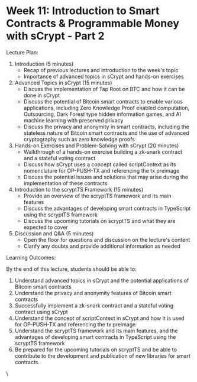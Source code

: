 # Week 11: Introduction to Smart Contracts & Programmable Money with sCrypt - Part 2

Lecture Plan:

1. Introduction (5 minutes)
   * Recap of previous lectures and introduction to the week's topic
   * Importance of advanced topics in sCrypt and hands-on exercises
2. Advanced Topics in sCrypt (15 minutes)
   * Discuss the implementation of Tap Root on BTC and how it can be done in sCrypt
   * Discuss the potential of Bitcoin smart contracts to enable various applications, including Zero Knowledge Proof enabled computation, Outsourcing, Dark Forest type hidden information games, and AI machine learning with preserved privacy
   * Discuss the privacy and anonymity in smart contracts, including the stateless nature of Bitcoin smart contracts and the use of advanced cryptography such as zero knowledge proofs
3. Hands-on Exercises and Problem-Solving with sCrypt (20 minutes)
   * Walkthrough of a hands-on exercise building a zk-snark contract and a stateful voting contract
   * Discuss how sCrypt uses a concept called scriptContext as its nomenclature for OP-PUSH-TX and referencing the tx preimage
   * Discuss the potential issues and solutions that may arise during the implementation of these contracts
4. Introduction to the scryptTS Framework (15 minutes)
   * Provide an overview of the scryptTS framework and its main features
   * Discuss the advantages of developing smart contracts in TypeScript using the scryptTS framework
   * Discuss the upcoming tutorials on scryptTS and what they are expected to cover
5. Discussion and Q\&A (5 minutes)
   * Open the floor for questions and discussion on the lecture's content
   * Clarify any doubts and provide additional information as needed

Learning Outcomes:

By the end of this lecture, students should be able to:

1. Understand advanced topics in sCrypt and the potential applications of Bitcoin smart contracts
2. Understand the privacy and anonymity features of Bitcoin smart contracts
3. Successfully implement a zk-snark contract and a stateful voting contract using sCrypt
4. Understand the concept of scriptContext in sCrypt and how it is used for OP-PUSH-TX and referencing the tx preimage
5. Understand the scryptTS framework and its main features, and the advantages of developing smart contracts in TypeScript using the scryptTS framework
6. Be prepared for the upcoming tutorials on scryptTS and be able to contribute to the development and publication of new libraries for smart contracts.

\
